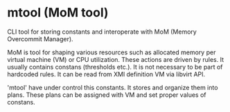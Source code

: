 mtool (MoM tool)
================

CLI tool for storing constants and interoperate with MoM (Memory Overcommit Manager).

MoM is tool for shaping various resources such as allocated memory per virtual machine (VM) or CPU utilization.
These actions are driven by rules. It usually contains constans (thresholds etc.). It is not necessary to be
part of hardcoded rules. It can be read from XMl definition VM via libvirt API.

'mtool' have under control this constants. It stores and organize them into plans. These plans can be assigned
with VM and set proper values of constans.
